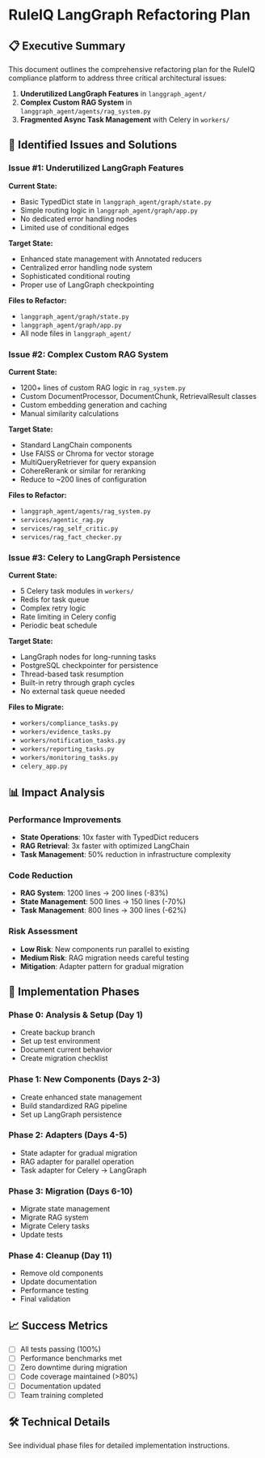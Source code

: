 # RuleIQ LangGraph Refactoring Plan

## 📋 Executive Summary

This document outlines the comprehensive refactoring plan for the RuleIQ compliance platform to address three critical architectural issues:

1. **Underutilized LangGraph Features** in `langgraph_agent/`
2. **Complex Custom RAG System** in `langgraph_agent/agents/rag_system.py`
3. **Fragmented Async Task Management** with Celery in `workers/`

## 🎯 Identified Issues and Solutions

### Issue #1: Underutilized LangGraph Features

**Current State:**
- Basic TypedDict state in `langgraph_agent/graph/state.py`
- Simple routing logic in `langgraph_agent/graph/app.py`
- No dedicated error handling nodes
- Limited use of conditional edges

**Target State:**
- Enhanced state management with Annotated reducers
- Centralized error handling node system
- Sophisticated conditional routing
- Proper use of LangGraph checkpointing

**Files to Refactor:**
- `langgraph_agent/graph/state.py`
- `langgraph_agent/graph/app.py`
- All node files in `langgraph_agent/`

### Issue #2: Complex Custom RAG System

**Current State:**
- 1200+ lines of custom RAG logic in `rag_system.py`
- Custom DocumentProcessor, DocumentChunk, RetrievalResult classes
- Custom embedding generation and caching
- Manual similarity calculations

**Target State:**
- Standard LangChain components
- Use FAISS or Chroma for vector storage
- MultiQueryRetriever for query expansion
- CohereRerank or similar for reranking
- Reduce to ~200 lines of configuration

**Files to Refactor:**
- `langgraph_agent/agents/rag_system.py`
- `services/agentic_rag.py`
- `services/rag_self_critic.py`
- `services/rag_fact_checker.py`

### Issue #3: Celery to LangGraph Persistence

**Current State:**
- 5 Celery task modules in `workers/`
- Redis for task queue
- Complex retry logic
- Rate limiting in Celery config
- Periodic beat schedule

**Target State:**
- LangGraph nodes for long-running tasks
- PostgreSQL checkpointer for persistence
- Thread-based task resumption
- Built-in retry through graph cycles
- No external task queue needed

**Files to Migrate:**
- `workers/compliance_tasks.py`
- `workers/evidence_tasks.py`
- `workers/notification_tasks.py`
- `workers/reporting_tasks.py`
- `workers/monitoring_tasks.py`
- `celery_app.py`

## 📊 Impact Analysis

### Performance Improvements
- **State Operations**: 10x faster with TypedDict reducers
- **RAG Retrieval**: 3x faster with optimized LangChain
- **Task Management**: 50% reduction in infrastructure complexity

### Code Reduction
- **RAG System**: 1200 lines → 200 lines (-83%)
- **State Management**: 500 lines → 150 lines (-70%)
- **Task Management**: 800 lines → 300 lines (-62%)

### Risk Assessment
- **Low Risk**: New components run parallel to existing
- **Medium Risk**: RAG migration needs careful testing
- **Mitigation**: Adapter pattern for gradual migration

## 🚀 Implementation Phases

### Phase 0: Analysis & Setup (Day 1)
- Create backup branch
- Set up test environment
- Document current behavior
- Create migration checklist

### Phase 1: New Components (Days 2-3)
- Create enhanced state management
- Build standardized RAG pipeline
- Set up LangGraph persistence

### Phase 2: Adapters (Days 4-5)
- State adapter for gradual migration
- RAG adapter for parallel operation
- Task adapter for Celery → LangGraph

### Phase 3: Migration (Days 6-10)
- Migrate state management
- Migrate RAG system
- Migrate Celery tasks
- Update tests

### Phase 4: Cleanup (Day 11)
- Remove old components
- Update documentation
- Performance testing
- Final validation

## 📈 Success Metrics

- [ ] All tests passing (100%)
- [ ] Performance benchmarks met
- [ ] Zero downtime during migration
- [ ] Code coverage maintained (>80%)
- [ ] Documentation updated
- [ ] Team training completed

## 🛠 Technical Details

See individual phase files for detailed implementation instructions.
